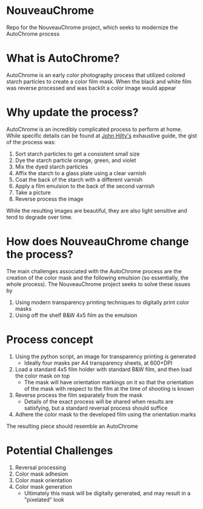 # NouveauChrome
Repo for the NouveauChrome project, which seeks to modernize the AutoChrome process

# What is AutoChrome?
AutoChrome is an early color photography process that utilized colored starch particles to create a color film mask. When the black and white film was reverse processed and was backlit a color image would appear

# Why update the process?
AutoChrome is an incredibly complicated process to perform at home. While specific details can be found at [John Hilty's](https://www.jonhilty.com/screenplateguide) exhaustive guide, the gist of the process was:

1. Sort starch particles to get a consistent small size
2. Dye the starch particle orange, green, and violet
3. Mix the dyed starch particles
4. Affix the starch to a glass plate using a clear varnish
5. Coat the back of the starch with a different varnish
6. Apply a film emulsion to the back of the second varnish
7. Take a picture
8. Reverse process the image

While the resulting images are beautiful, they are also light sensitive and tend to degrade over time. 

# How does NouveauChrome change the process?
The main challenges associated with the AutoChrome process are the creation of the color mask and the following emulsion (so essentially, the whole process). The NouveauChrome project seeks to solve these issues by

1. Using modern transparency printing techniques to digitally print color masks
2. Using off the shelf B&W 4x5 film as the emulsion

# Process concept

1. Using the python script, an image for transparency printing is generated
    * Ideally four masks per A4 transparency sheets, at 600+DPI
2. Load a standard 4x5 film holder with standard B&W film, and then load the color mask on top
    * The mask will have orientation markings on it so that the orientation of the mask with respect to the film at the time of shooting is known 
3. Reverse process the film separately from the mask
    * Details of the exact process will be shared when results are satisfying, but a standard reversal process should suffice
4. Adhere the color mask to the developed film using the orientation marks

The resulting piece should resemble an AutoChrome

# Potential Challenges
1. Reversal processing
2. Color mask adhesion
3. Color mask orientation
4. Color mask generation
    * Ultimately this mask will be digitally generated, and may result in a "pixelated" look